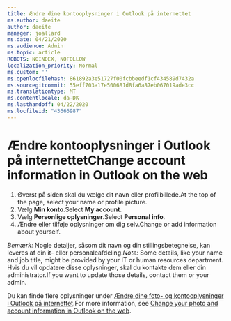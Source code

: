 ```yaml
---
title: Ændre dine kontooplysninger i Outlook på internettet
ms.author: daeite
author: daeite
manager: joallard
ms.date: 04/21/2020
ms.audience: Admin
ms.topic: article
ROBOTS: NOINDEX, NOFOLLOW
localization_priority: Normal
ms.custom: ''
ms.openlocfilehash: 861892a3e51727f00fcbbeedf1cf434589d7432a
ms.sourcegitcommit: 55eff703a17e500681d8fa6a87eb067019ade3cc
ms.translationtype: MT
ms.contentlocale: da-DK
ms.lasthandoff: 04/22/2020
ms.locfileid: "43666987"
---
```

# <a name="change-account-information-in-outlook-on-the-web"></a><span data-ttu-id="7254f-102">Ændre kontooplysninger i Outlook på internettet</span><span class="sxs-lookup"><span data-stu-id="7254f-102">Change account information in Outlook on the web</span></span>

1. <span data-ttu-id="7254f-103">Øverst på siden skal du vælge dit navn eller profilbillede.</span><span class="sxs-lookup"><span data-stu-id="7254f-103">At the top of the page, select your name or profile picture.</span></span>
1. <span data-ttu-id="7254f-104">Vælg **Min konto**.</span><span class="sxs-lookup"><span data-stu-id="7254f-104">Select **My account**.</span></span>
1. <span data-ttu-id="7254f-105">Vælg **Personlige oplysninger**.</span><span class="sxs-lookup"><span data-stu-id="7254f-105">Select **Personal info**.</span></span>
1. <span data-ttu-id="7254f-106">Ændre eller tilføje oplysninger om dig selv.</span><span class="sxs-lookup"><span data-stu-id="7254f-106">Change or add information about yourself.</span></span>

<span data-ttu-id="7254f-107">*Bemærk:* Nogle detaljer, såsom dit navn og din stillingsbetegnelse, kan leveres af din it- eller personaleafdeling.</span><span class="sxs-lookup"><span data-stu-id="7254f-107">*Note:* Some details, like your name and job title, might be provided by your IT or human resources department.</span></span> <span data-ttu-id="7254f-108">Hvis du vil opdatere disse oplysninger, skal du kontakte dem eller din administrator.</span><span class="sxs-lookup"><span data-stu-id="7254f-108">If you want to update those details, contact them or your admin.</span></span>

<span data-ttu-id="7254f-109">Du kan finde flere oplysninger under [Ændre dine foto- og kontooplysninger i Outlook på internettet](https://support.office.com/article/b2dbb289-851d-4bed-93c3-3e136f5659ec).</span><span class="sxs-lookup"><span data-stu-id="7254f-109">For more information, see [Change your photo and account information in Outlook on the web](https://support.office.com/article/b2dbb289-851d-4bed-93c3-3e136f5659ec).</span></span>